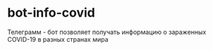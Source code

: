 # bot-info-covid
Телеграмм - бот позволяет получать информацию о зараженных COVID-19 в разных странах мира
